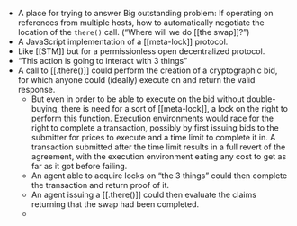 - A place for trying to answer Big outstanding problem: If operating on references from multiple hosts, how to automatically negotiate the location of the `there()` call. (“Where will we do [[the swap]]?”)
- A JavaScript implementation of a [[meta-lock]] protocol.
- Like [[STM]] but for a permissionless open decentralized protocol.
- “This action is going to interact with 3 things”
- A call to [[.there()]] could perform the creation of a cryptographic bid, for which anyone could (ideally) execute on and return the valid response.
    - But even in order to be able to execute on the bid without double-buying, there is need for a sort of [[meta-lock]], a lock on the right to perform this function. Execution environments would race for the right to complete a transaction, possibly by first issuing bids to the submitter for prices to execute and a time limit to complete it in. A transaction submitted after the time limit results in a full revert of the agreement, with the execution environment eating any cost to get as far as it got before failing.
    - An agent able to acquire locks on “the 3 things” could then complete the transaction and return proof of it.
    - An agent issuing a [[.there()]] could then evaluate the claims returning that the swap had been completed.
    - 

